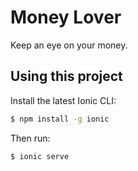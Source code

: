 Money Lover
=====================

Keep an eye on your money.

## Using this project

Install the latest Ionic CLI:

```bash
$ npm install -g ionic
```

Then run:

```bash
$ ionic serve
```
